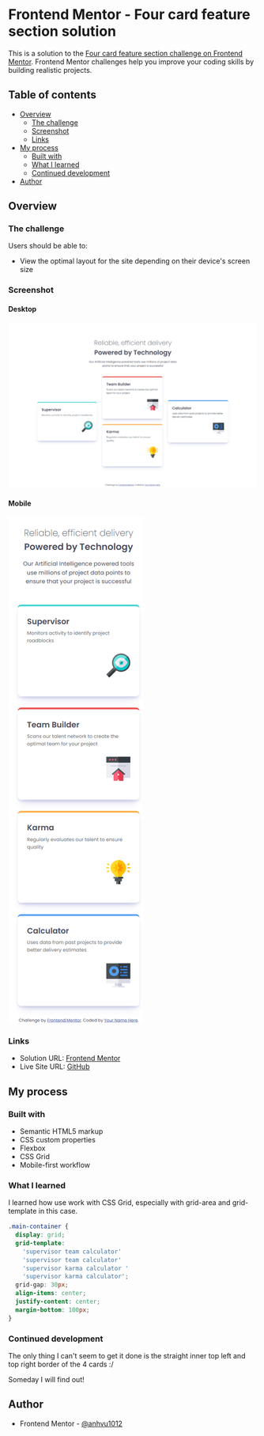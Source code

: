 # Frontend Mentor - Four card feature section solution

This is a solution to the [Four card feature section challenge on Frontend Mentor](https://www.frontendmentor.io/challenges/four-card-feature-section-weK1eFYK). Frontend Mentor challenges help you improve your coding skills by building realistic projects.

## Table of contents

- [Overview](#overview)
  - [The challenge](#the-challenge)
  - [Screenshot](#screenshot)
  - [Links](#links)
- [My process](#my-process)
  - [Built with](#built-with)
  - [What I learned](#what-i-learned)
  - [Continued development](#continued-development)
- [Author](#author)

## Overview

### The challenge

Users should be able to:

- View the optimal layout for the site depending on their device's screen size

### Screenshot

#### Desktop

![](desktop_solution.png)

#### Mobile

![](mobile_solution.png)

### Links

- Solution URL: [Frontend Mentor](https://www.frontendmentor.io/solutions/four-cards-feature-section-using-css-grid-OsJIv5zEJ9)
- Live Site URL: [GitHub](https://anhvu1012.github.io/Four-card-feature-section/)

## My process

### Built with

- Semantic HTML5 markup
- CSS custom properties
- Flexbox
- CSS Grid
- Mobile-first workflow

### What I learned

I learned how use work with CSS Grid, especially with grid-area and grid-template in this case.

```css
.main-container {
  display: grid;
  grid-template:
    'supervisor team calculator'
    'supervisor team calculator'
    'supervisor karma calculator '
    'supervisor karma calculator';
  grid-gap: 30px;
  align-items: center;
  justify-content: center;
  margin-bottom: 100px;
}
```

### Continued development

The only thing I can't seem to get it done is the straight inner top left and top right border of the 4 cards :/

Someday I will find out!

## Author

- Frontend Mentor - [@anhvu1012](https://www.frontendmentor.io/profile/anhvu1012)
